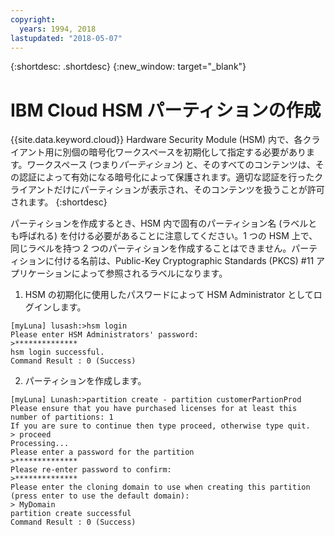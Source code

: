 ```yaml
---
copyright:
  years: 1994, 2018
lastupdated: "2018-05-07"
---
```


{:shortdesc: .shortdesc}
{:new_window: target="_blank"}

# IBM Cloud HSM パーティションの作成

{{site.data.keyword.cloud}} Hardware Security Module (HSM) 内で、各クライアント用に別個の暗号化ワークスペースを初期化して指定する必要があります。ワークスペース (つまり*パーティション*) と、そのすべてのコンテンツは、その認証によって有効になる暗号化によって保護されます。適切な認証を行ったクライアントだけにパーティションが表示され、そのコンテンツを扱うことが許可されます。
{:shortdesc}

パーティションを作成するとき、HSM 内で固有のパーティション名 (ラベルとも呼ばれる) を付ける必要があることに注意してください。1 つの HSM 上で、同じラベルを持つ 2 つのパーティションを作成することはできません。パーティションに付ける名前は、Public-Key Cryptographic Standards (PKCS) #11 アプリケーションによって参照されるラベルになります。

1. HSM の初期化に使用したパスワードによって HSM Administrator としてログインします。
```
[myLuna] lusash:>hsm login
Please enter HSM Administrators' password:
>**************
hsm login successful.
Command Result : 0 (Success)
```
2. パーティションを作成します。
```
[myLuna] Lunash:>partition create - partition customerPartionProd
Please ensure that you have purchased licenses for at least this number of partitions: 1
If you are sure to continue then type proceed, otherwise type quit.
> proceed
Processing...
Please enter a password for the partition
>**************
Please re-enter password to confirm:
>**************
Please enter the cloning domain to use when creating this partition (press enter to use the default domain):
> MyDomain
partition create successful
Command Result : 0 (Success)
```
